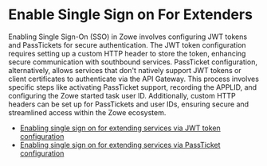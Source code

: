 # Enable Single Sign on For Extenders

Enabling Single Sign-On (SSO) in Zowe involves configuring JWT tokens and PassTickets for secure authentication. The JWT token configuration requires setting up a custom HTTP header to store the token, enhancing secure communication with southbound services. PassTicket configuration, alternatively, allows services that don't natively support JWT tokens or client certificates to authenticate via the API Gateway. This process involves specific steps like activating PassTicket support, recording the APPLID, and configuring the Zowe started task user ID. Additionally, custom HTTP headers can be set up for PassTickets and user IDs, ensuring secure and streamlined access within the Zowe ecosystem.

- [Enabling single sign on for extending services via JWT token configuration](./configuration-extender-jwt)
- [Enabling single sign on for extending services via PassTicket configuration](./configuration-extender-passtickets)
